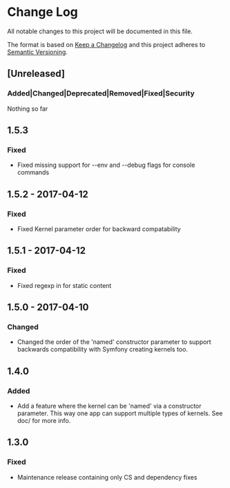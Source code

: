 # Change Log
All notable changes to this project will be documented in this file.

The format is based on [Keep a Changelog](http://keepachangelog.com/)
and this project adheres to [Semantic Versioning](http://semver.org/).

## [Unreleased]
### Added|Changed|Deprecated|Removed|Fixed|Security
Nothing so far

## 1.5.3
### Fixed
- Fixed missing support for --env and --debug flags for console commands

## 1.5.2 - 2017-04-12
### Fixed
- Fixed Kernel parameter order for backward compatability

## 1.5.1 - 2017-04-12
### Fixed
- Fixed regexp in for static content

## 1.5.0 - 2017-04-10
### Changed
- Changed the order of the 'named' constructor parameter to support backwards compatibility with Symfony creating kernels too.

## 1.4.0
### Added
- Add a feature where the kernel can be 'named' via a constructor parameter. 
  This way one app can support multiple types of kernels. See doc/ for more info.

## 1.3.0
### Fixed
- Maintenance release containing only CS and dependency fixes
